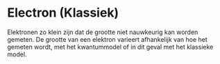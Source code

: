 # Electron (Klassiek)

Elektronen zo klein zijn dat de grootte niet nauwkeurig kan worden gemeten. De
grootte van een elektron varieert afhankelijk van hoe het gemeten wordt, met het
kwantummodel of in dit geval met het klassieke model.

